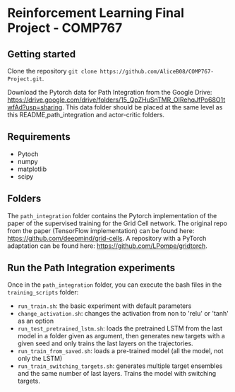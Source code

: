 # Reinforcement Learning Final Project - COMP767

## Getting started

Clone the repository `git clone https://github.com/AliceB08/COMP767-Project.git`.

Download the Pytorch data for Path Integration from the Google Drive: https://drive.google.com/drive/folders/15_QpZHuSnTMR_OIRehqJfPo68O1twfAd?usp=sharing. This data folder should be placed at the same level as this README,path_integration and actor-critic folders.

## Requirements

- Pytoch
- numpy
- matplotlib
- scipy

## Folders

The `path_integration` folder contains the Pytorch implementation of the paper of the supervised training for the Grid Cell network. The original repo from the paper (TensorFlow implementation) can be found here: https://github.com/deepmind/grid-cells. A repository with a PyTorch adaptation can be found here: https://github.com/LPompe/gridtorch.

## Run the Path Integration experiments

Once in the `path_integration` folder, you can execute the bash files in the `training_scripts` folder:
- `run_train.sh`: the basic experiment with default parameters
- `change_activation.sh`: changes the activation from non to 'relu' or 'tanh' as an option
- `run_test_pretrained_lstm.sh`: loads the pretrained LSTM from the last model in a folder given as argument, then generates new targets with a given seed and only trains the last layers on the trajectories.
- `run_train_from_saved.sh`: loads a pre-trained model (all the model, not only the LSTM)
- `run_train_switching_targets.sh`: generates multiple target ensembles and the same number of last layers. Trains the model with switching targets.

